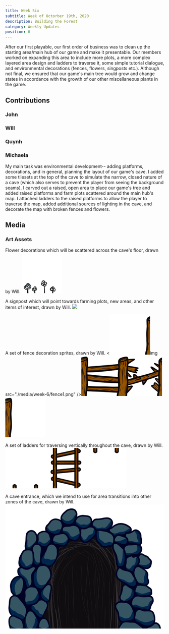 ```yaml
---
title: Week Six
subtitle: Week of Octorber 19th, 2020
description: Building the Forest
category: Weekly Updates
position: 6
---
```


After our first playable, our first order of business was to clean up the starting area/main hub of our game and make it presentable. Our members worked on expanding this area to include more plots, a more complex layered area design and ladders to traverse it, some simple tutorial dialogue, and environmental decorations (fences, flowers, singposts etc.). Although not final, we ensured that our game's main tree would grow and change states in accordance with the growth of our other miscellaneous plants in the game.

## Contributions

### John

### Will

### Quynh

### Michaela
My main task was environmental development-- adding platforms, decorations, and in general, planning the layout of our game's cave. I added some tilesets at the top of the cave to simulate the narrow, closed nature of a cave (which also serves to prevent the player from seeing the background seams). I carved out a raised, open area to place our game's tree and added raised platforms and farm plots scattered around the main hub's map. I attached ladders to the raised platforms to allow the player to traverse the map, added additional sources of lighting in the cave, and decorate the map with broken fences and flowers.

## Media

### Art Assets
Flower decorations which will be scattered across the cave's floor, drawn by Will. 
<img src="./media/week-6/flower-tufts.png" />

A signpost which will point towards farming plots, new areas, and other items of interest, drawn by Will.
<img src="./media/week-6/signpost.png" />

A set of fence decoration sprites, drawn by Will.
<<img src="./media/week-6/fence-left.png" />img src="./media/week-6/fence1.png" /><img src="./media/week-6/fence2.png" /><img src="./media/week-6/fence3.png" /><img src="./media/week-6/fence-right.png" />

A set of ladders for traversing vertically throughout the cave, drawn by Will.
<img src="./media/week-6/ladder-top.png" /><img src="./media/week-6/ladder.png" /><img src="./media/week-6/ladder-bottom.png" />

A cave entrance, which we intend to use for area transitions into other zones of the cave, drawn by Will.
<img src="./media/week-6/cave-entrance.png" />